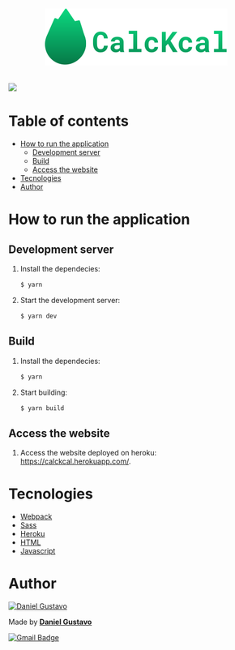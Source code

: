 <h1 align="center">

![CalcKcal](./docs/logo.svg)

</h1>

![](./docs/calcKcal.gif)

# Table of contents

<!--ts-->

- [How to run the application](#How-to-run-the-application)
  - [Development server](#Development-server)
  - [Build](#Build)
  - [Access the website](#Access-the-website)
- [Tecnologies](#Tecnologies)
- [Author](#Author)

<!--te-->

# How to run the application

## Development server

1. Install the dependecies:
   ```bash
   $ yarn
   ```
2. Start the development server:
   ```bash
   $ yarn dev
   ```

## Build

1. Install the dependecies:
   ```bash
   $ yarn
   ```
2. Start building:
   ```bash
   $ yarn build
   ```

## Access the website

1. Access the website deployed on heroku: https://calckcal.herokuapp.com/.

# Tecnologies

- [Webpack](https://webpack.js.org/)
- [Sass](https://sass-lang.com/)
- [Heroku](https://www.heroku.com/)
- [HTML](https://developer.mozilla.org/pt-BR/docs/Web/HTML)
- [Javascript](https://developer.mozilla.org/pt-BR/docs/Web/JavaScript)

# Author

<a href="https://github.com/DanielGustavo">
  <img width=100 alt="Daniel Gustavo" src="https://avatars0.githubusercontent.com/u/51492635?v=4">
</a>

<p>Made by <a href="https://github.com/DanielGustavo"><b>Daniel Gustavo</b></a></p>

[![Gmail Badge](https://img.shields.io/badge/-danielgustavo5205@gmail.com-c14438?style=flat-square&logo=Gmail&logoColor=white&link=mailto:danielgustavo5205@gmail.com)](mailto:danielgustavo5205@gmail.com)
